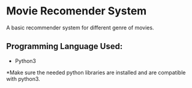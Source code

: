 # Movie Recomender System

A basic recommender system for different genre of movies. 

## Programming Language Used:
- Python3

*Make sure the needed python libraries are installed and are compatible with python3.
